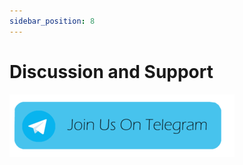 ```yaml
---
sidebar_position: 8
---
```

# Discussion and Support 
[![homepage](/img/telegram.png)](https://t.me/tskyiptv)
